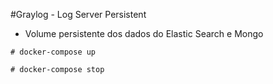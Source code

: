 #Graylog - Log Server Persistent

* Volume persistente dos dados do Elastic Search e Mongo

``` # docker-compose up ```

``` # docker-compose stop ```
